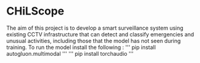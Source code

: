 # CHiLScope
The aim of this project is to develop a smart surveillance system using existing CCTV infrastructure that can detect and classify emergencies and unusual activities, including those that the model has not seen during training.
To run the model install the following :
'''
pip install autogluon.multimodal
'''
'''
pip install torchaudio
'''
